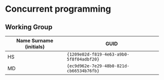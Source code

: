 # Concurrent programming

## Working Group

| Name Surname (initials) | GUID                                     |
| ----------------------- | ---------------------------------------- |
| HS                      | `{1209e02d-f819-4e63-a9b0-5f8f04adbf20}` |
| MD                      | `{ec9d962e-7e29-48b0-821d-cb66534b76fb}` |
